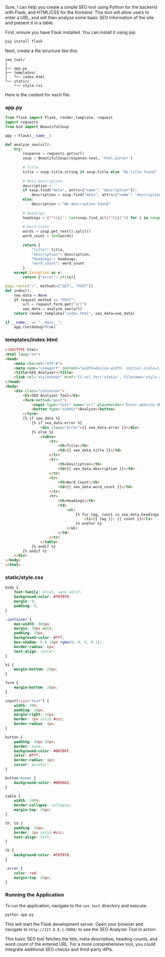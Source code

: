Sure, I can help you create a simple SEO tool using Python for the backend with Flask, and HTML/CSS for the frontend. This tool will allow users to enter a URL, and will then analyze some basic SEO information of the site and present it in a table.

First, ensure you have Flask installed. You can install it using pip:

```sh
pip install flask
```

Next, create a file structure like this:

```
seo_tool/
│
├── app.py
├── templates/
│   └── index.html
└── static/
    └── style.css
```

Here is the content for each file:

### app.py

```python
from flask import Flask, render_template, request
import requests
from bs4 import BeautifulSoup

app = Flask(__name__)

def analyze_seo(url):
    try:
        response = requests.get(url)
        soup = BeautifulSoup(response.text, 'html.parser')
        
        # Title
        title = soup.title.string if soup.title else "No title found"
        
        # Meta Description
        description = ''
        if soup.find("meta", attrs={"name": "description"}):
            description = soup.find("meta", attrs={"name": "description"}).get("content")
        else:
            description = "No description found"
        
        # Headings
        headings = {f"h{i}": len(soup.find_all(f"h{i}")) for i in range(1, 7)}
        
        # Word Count
        words = soup.get_text().split()
        word_count = len(words)
        
        return {
            "title": title,
            "description": description,
            "headings": headings,
            "word_count": word_count
        }
    except Exception as e:
        return {"error": str(e)}

@app.route("/", methods=["GET", "POST"])
def index():
    seo_data = None
    if request.method == "POST":
        url = request.form.get("url")
        seo_data = analyze_seo(url)
    return render_template("index.html", seo_data=seo_data)

if __name__ == "__main__":
    app.run(debug=True)
```

### templates/index.html

```html
<!DOCTYPE html>
<html lang="en">
<head>
    <meta charset="UTF-8">
    <meta name="viewport" content="width=device-width, initial-scale=1.0">
    <title>SEO Analyzer</title>
    <link rel="stylesheet" href="{{ url_for('static', filename='style.css') }}">
</head>
<body>
    <div class="container">
        <h1>SEO Analyzer Tool</h1>
        <form method="post">
            <input type="text" name="url" placeholder="Enter website URL" required>
            <button type="submit">Analyze</button>
        </form>
        {% if seo_data %}
            {% if seo_data.error %}
                <div class="error">{{ seo_data.error }}</div>
            {% else %}
                <table>
                    <tr>
                        <th>Title</th>
                        <td>{{ seo_data.title }}</td>
                    </tr>
                    <tr>
                        <th>Description</th>
                        <td>{{ seo_data.description }}</td>
                    </tr>
                    <tr>
                        <th>Word Count</th>
                        <td>{{ seo_data.word_count }}</td>
                    </tr>
                    <tr>
                        <th>Headings</th>
                        <td>
                            <ul>
                                {% for tag, count in seo_data.headings.items() %}
                                    <li>{{ tag }}: {{ count }}</li>
                                {% endfor %}
                            </ul>
                        </td>
                    </tr>
                </table>
            {% endif %}
        {% endif %}
    </div>
</body>
</html>
```

### static/style.css

```css
body {
    font-family: Arial, sans-serif;
    background-color: #f0f0f0;
    margin: 0;
    padding: 0;
}

.container {
    max-width: 800px;
    margin: 50px auto;
    padding: 20px;
    background-color: #fff;
    box-shadow: 0 0 10px rgba(0, 0, 0, 0.1);
    border-radius: 8px;
    text-align: center;
}

h1 {
    margin-bottom: 20px;
}

form {
    margin-bottom: 20px;
}

input[type="text"] {
    width: 70%;
    padding: 10px;
    margin-right: 10px;
    border: 1px solid #ccc;
    border-radius: 4px;
}

button {
    padding: 10px 20px;
    border: none;
    background-color: #007BFF;
    color: #fff;
    border-radius: 4px;
    cursor: pointer;
}

button:hover {
    background-color: #0056b3;
}

table {
    width: 100%;
    border-collapse: collapse;
    margin-top: 20px;
}

th, td {
    padding: 10px;
    border: 1px solid #ccc;
    text-align: left;
}

th {
    background-color: #f8f8f8;
}

.error {
    color: red;
    margin-top: 20px;
}
```

### Running the Application

To run the application, navigate to the `seo_tool` directory and execute:

```sh
python app.py
```

This will start the Flask development server. Open your browser and navigate to `http://127.0.0.1:5000/` to see the SEO Analyzer Tool in action.

This basic SEO tool fetches the title, meta description, heading counts, and word count of the entered URL. For a more comprehensive tool, you could integrate additional SEO checks and third-party APIs.

